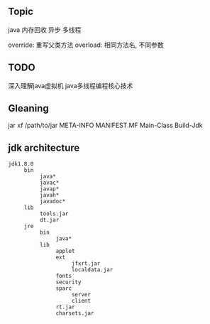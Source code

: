 ## Topic
java 内存回收
异步
多线程

override: 重写父类方法
overload: 相同方法名, 不同参数


## TODO
深入理解java虚拟机
java多线程编程核心技术


## Gleaning
jar xf /path/to/jar
    META-INFO
        MANIFEST.MF
            Main-Class 
            Build-Jdk


## jdk architecture
```
jdk1.8.0
     bin
          java*
          javac*
          javap*
          javah*
          javadoc*
     lib
          tools.jar
          dt.jar
     jre
          bin
               java*
          lib
               applet
               ext
                    jfxrt.jar
                    localdata.jar
               fonts
               security
               sparc
                    server
                    client
               rt.jar
               charsets.jar
```
